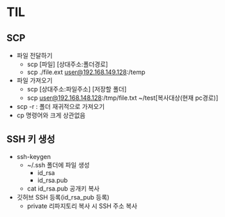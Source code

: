 # TIL



## SCP

- 파일 전달하기
  - scp [파일] [상대주소:폴더경로]
  - scp ./file.ext user@192.168.149.128:/temp
- 파일 가져오기
  - scp [상대주소:파일주소] [저장할 폴더]
  - scp user@192.168.148.128:/tmp/file.txt ~/test[복사대상(현재 pc경로)]
- scp -r : 폴더 재귀적으로 가져오기
- cp 명령어와 크게 상관없음



## SSH 키 생성

- ssh-keygen
  - ~/.ssh 폴더에 파일 생성
    - id_rsa
    - id_rsa.pub
  - cat id_rsa.pub 공개키 복사
- 깃허브 SSH 등록(id_rsa_pub 등록)
  - private 리파지토리 복사 시 SSH 주소 복사